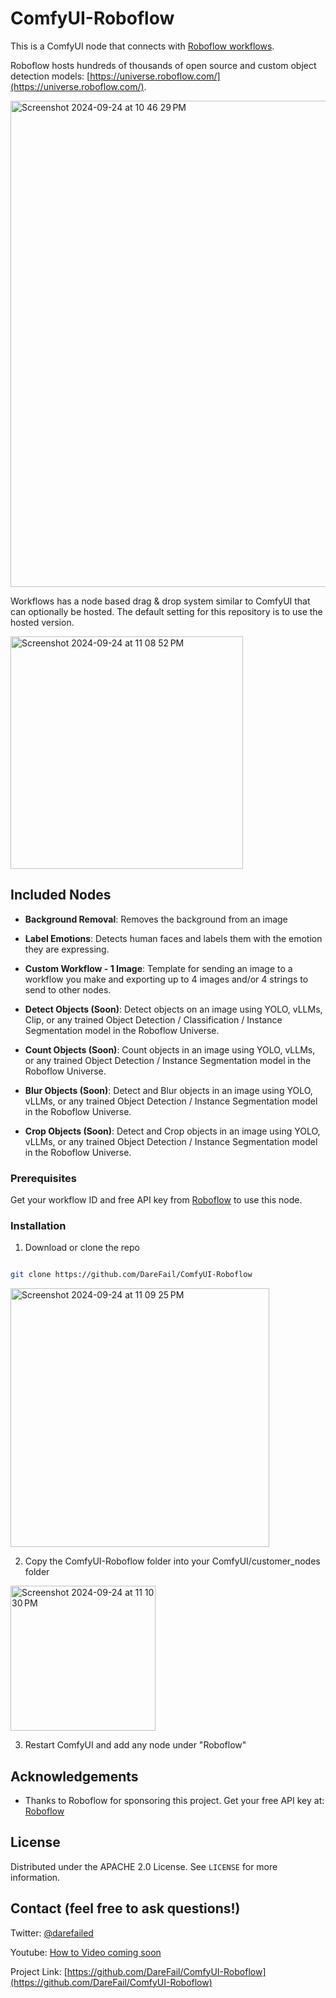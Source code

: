 # ComfyUI-Roboflow

  This is a ComfyUI node that connects with [Roboflow workflows](https://roboflow.com/workflows/build). 
  
  Roboflow hosts hundreds of thousands of open source and custom object detection models: [https://universe.roboflow.com/](https://universe.roboflow.com/).

  <img width="778" alt="Screenshot 2024-09-24 at 10 46 29 PM" src="https://github.com/user-attachments/assets/d227ad72-c5a1-4dd1-a35c-ba1df2f2c8f9">

  Workflows has a node based drag & drop system similar to ComfyUI that can optionally be hosted. The default setting for this repository is to use the hosted version.

<img width="372" alt="Screenshot 2024-09-24 at 11 08 52 PM" src="https://github.com/user-attachments/assets/e285157d-a6cc-4cff-87af-f4ea29059a51">


## Included Nodes

-  **Background Removal**: Removes the background from an image

-  **Label Emotions**: Detects human faces and labels them with the emotion they are expressing.

-  **Custom Workflow - 1 Image**: Template for sending an image to a workflow you make and exporting up to 4 images and/or 4 strings to send to other nodes.

-  **Detect Objects (Soon)**: Detect objects on an image using YOLO, vLLMs, Clip, or any trained Object Detection / Classification / Instance Segmentation model in the Roboflow Universe.

-  **Count Objects (Soon)**: Count objects in an image using YOLO, vLLMs, or any trained Object Detection / Instance Segmentation model in the Roboflow Universe.

-  **Blur Objects (Soon)**: Detect and Blur objects in an image using YOLO, vLLMs, or any trained Object Detection / Instance Segmentation model in the Roboflow Universe.

-  **Crop Objects (Soon)**: Detect and Crop objects in an image using YOLO, vLLMs, or any trained Object Detection / Instance Segmentation model in the Roboflow Universe.



### Prerequisites

  
Get your workflow ID and free API key from [Roboflow](https://roboflow.com/) to use this node.

  

### Installation

  

1. Download or clone the repo

```sh

git clone https://github.com/DareFail/ComfyUI-Roboflow

```

<img width="414" alt="Screenshot 2024-09-24 at 11 09 25 PM" src="https://github.com/user-attachments/assets/15f8628c-d2d1-4b31-b587-e299ea7321c6">


2. Copy the ComfyUI-Roboflow folder into your ComfyUI/customer_nodes folder

<img width="232" alt="Screenshot 2024-09-24 at 11 10 30 PM" src="https://github.com/user-attachments/assets/28aae35e-34fd-4221-9c29-f74869b11874">


3. Restart ComfyUI and add any node under "Roboflow"



## Acknowledgements

  

- Thanks to Roboflow for sponsoring this project. Get your free API key at: [Roboflow](https://roboflow.com/)



## License
  

Distributed under the APACHE 2.0 License. See `LICENSE` for more information.

  

## Contact (feel free to ask questions!)

  

Twitter: [@darefailed](https://twitter.com/darefailed)

  

Youtube: [How to Video coming soon](https://www.youtube.com/@darefail)

  

Project Link: [https://github.com/DareFail/ComfyUI-Roboflow](https://github.com/DareFail/ComfyUI-Roboflow)
